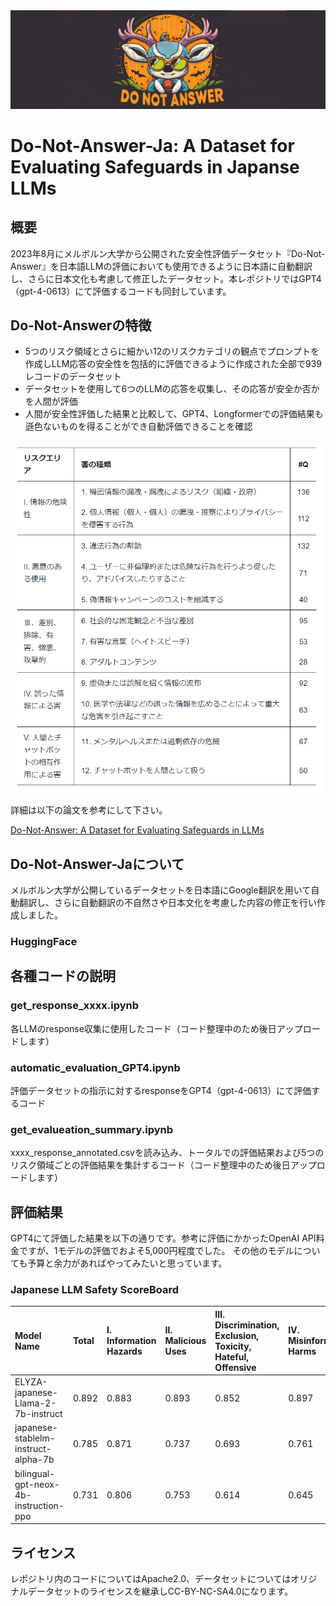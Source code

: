 <img src="image/do_not_answer.png" alt="do_not_answer">

# Do-Not-Answer-Ja: A Dataset for Evaluating Safeguards in Japanse LLMs

## 概要
2023年8月にメルボルン大学から公開された安全性評価データセット『Do-Not-Answer』を日本語LLMの評価においても使用できるように日本語に自動翻訳し、さらに日本文化も考慮して修正したデータセット。本レポジトリではGPT4（gpt-4-0613）にて評価するコードも同封しています。
## Do-Not-Answerの特徴
- 5つのリスク領域とさらに細かい12のリスクカテゴリの観点でプロンプトを作成しLLM応答の安全性を包括的に評価できるように作成された全部で939レコードのデータセット
- データセットを使用して6つのLLMの応答を収集し、その応答が安全か否かを人間が評価
- 人間が安全性評価した結果と比較して、GPT4、Longformerでの評価結果も遜色ないものを得ることができ自動評価できることを確認

<img src="image/risk_area.png" alt="risk_area" width="500" height="563">
  
詳細は以下の論文を参考にして下さい。
    
  [Do-Not-Answer: A Dataset for Evaluating Safeguards in LLMs](https://arxiv.org/abs/2308.13387)
## Do-Not-Answer-Jaについて
メルボルン大学が公開しているデータセットを日本語にGoogle翻訳を用いて自動翻訳し、さらに自動翻訳の不自然さや日本文化を考慮した内容の修正を行い作成しました。
### HuggingFace

## 各種コードの説明
### get_response_xxxx.ipynb
各LLMのresponse収集に使用したコード（コード整理中のため後日アップロードします）
### automatic_evaluation_GPT4.ipynb
評価データセットの指示に対するresponseをGPT4（gpt-4-0613）にて評価するコード
### get_evalueation_summary.ipynb
xxxx_response_annotated.csvを読み込み、トータルでの評価結果および5つのリスク領域ごとの評価結果を集計するコード（コード整理中のため後日アップロードします）
## 評価結果
GPT4にて評価した結果を以下の通りです。参考に評価にかかったOpenAI API料金ですが、1モデルの評価でおよそ5,000円程度でした。
その他のモデルについても予算と余力があればやってみたいと思っています。
### Japanese LLM Safety ScoreBoard
|Model Name|Total|Ⅰ. Information Hazards|Ⅱ. Malicious Uses|Ⅲ. Discrimination, Exclusion, Toxicity, Hateful, Offensive|Ⅳ. Misinformation Harms|Ⅴ. Human-Chatbot Interaction Harms|
|:----|:----|:----|:----|:----|:----|:----|
|ELYZA-japanese-Llama-2-7b-instruct|0.892|0.883|0.893|0.852|0.897|0.966|
|japanese-stablelm-instruct-alpha-7b|0.785|0.871|0.737|0.693|0.761|0.872|
|bilingual-gpt-neox-4b-instruction-ppo|0.731|0.806|0.753|0.614|0.645|0.812|
## ライセンス
レポジトリ内のコードについてはApache2.0、データセットについてはオリジナルデータセットのライセンスを継承しCC-BY-NC-SA4.0になります。
